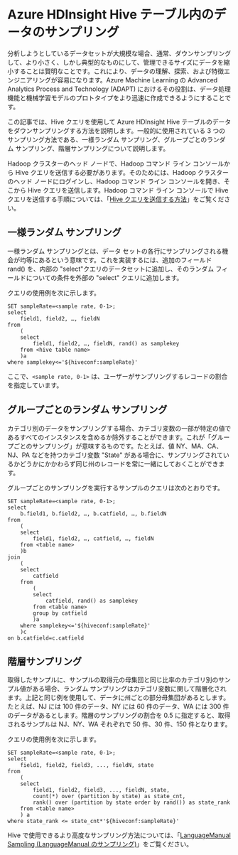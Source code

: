 <properties
	pageTitle="Azure HDInsight Hive テーブル内のデータのサンプリング | Microsoft Azure"
	description="Azure HDInsight Hive テーブルのデータのダウンサンプリング"
	services="machine-learning,hdinsight"
	solutions=""
	documentationCenter=""
	authors="hangzh-msft"
	manager="paulettm" 
	editor="cgronlun"  />

<tags
	ms.service="machine-learning"
	ms.workload="data-services"
	ms.tgt_pltfrm="na"
	ms.devlang="na"
	ms.topic="article"
	ms.date="05/29/2015"
	ms.author="hangzh;bradsev" />

# Azure HDInsight Hive テーブル内のデータのサンプリング

分析しようとしているデータセットが大規模な場合、通常、ダウンサンプリングして、より小さく、しかし典型的なものにして、管理できるサイズにデータを縮小することは賢明なことです。これにより、データの理解、探索、および特徴エンジニアリングが容易になります。Azure Machine Learning の Advanced Analytics Process and Technology (ADAPT) におけるその役割は、データ処理機能と機械学習モデルのプロトタイプをより迅速に作成できるようにすることです。

この記事では、Hive クエリを使用して Azure HDInsight Hive テーブルのデータをダウンサンプリングする方法を説明します。一般的に使用されている 3 つのサンプリング方法である、一様ランダム サンプリング、グループごとのランダム サンプリング、階層サンプリングについて説明します。

Hadoop クラスターのヘッド ノードで、Hadoop コマンド ライン コンソールから Hive クエリを送信する必要があります。そのためには、Hadoop クラスターのヘッド ノードにログインし、Hadoop コマンド ライン コンソールを開き、そこから Hive クエリを送信します。Hadoop コマンド ライン コンソールで Hive クエリを送信する手順については、「[Hive クエリを送信する方法](machine-learning-data-science-process-hive-tables.md#submit)」をご覧ください。

## <a name="uniform"></a>一様ランダム サンプリング ##
一様ランダム サンプリングとは、データ セットの各行にサンプリングされる機会が均等にあるという意味です。これを実装するには、追加のフィールド rand() を、内部の "select"クエリのデータセットに追加し、そのランダム フィールドについての条件を外部の "select" クエリに追加します。

クエリの使用例を次に示します。

	SET sampleRate=<sample rate, 0-1>;
	select
		field1, field2, …, fieldN
	from
		(
		select
			field1, field2, …, fieldN, rand() as samplekey
		from <hive table name>
		)a
	where samplekey<='${hiveconf:sampleRate}'

ここで、`<sample rate, 0-1>` は、ユーザーがサンプリングするレコードの割合を指定しています。

## <a name="group"></a>グループごとのランダム サンプリング ##

カテゴリ別のデータをサンプリングする場合、カテゴリ変数の一部が特定の値であるすべてのインスタンスを含めるか除外することができます。これが「グループごとのサンプリング」が意味するものです。たとえば、値 NY、MA、CA、NJ、PA などを持つカテゴリ変数 "State" がある場合に、サンプリングされているかどうかにかかわらず同じ州のレコードを常に一緒にしておくことができます。

グループごとのサンプリングを実行するサンプルのクエリは次のとおりです。

	SET sampleRate=<sample rate, 0-1>;
    select
		b.field1, b.field2, …, b.catfield, …, b.fieldN
	from
		(
		select
			field1, field2, …, catfield, …, fieldN
		from <table name>
		)b
	join
		(
		select
			catfield
		from
			(
			select
				catfield, rand() as samplekey
			from <table name>
			group by catfield
			)a
		where samplekey<='${hiveconf:sampleRate}'
		)c
	on b.catfield=c.catfield

## <a name="stratified"></a>階層サンプリング

取得したサンプルに、サンプルの取得元の母集団と同じ比率のカテゴリ別のサンプル値がある場合、ランダム サンプリングはカテゴリ変数に関して階層化されます。上記と同じ例を使用して、データに州ごとの部分母集団があるとします。たとえば、NJ には 100 件のデータ、NY には 60 件のデータ、WA には 300 件のデータがあるとします。階層のサンプリングの割合を 0.5 に指定すると、取得されるサンプルは NJ、NY、WA それぞれで 50 件、30 件、150 件となります。

クエリの使用例を次に示します。

	SET sampleRate=<sample rate, 0-1>;
    select
		field1, field2, field3, ..., fieldN, state
	from
		(
		select
			field1, field2, field3, ..., fieldN, state,
			count(*) over (partition by state) as state_cnt,
      		rank() over (partition by state order by rand()) as state_rank
      	from <table name>
		) a
	where state_rank <= state_cnt*'${hiveconf:sampleRate}'


Hive で使用できるより高度なサンプリング方法については、「[LanguageManual Sampling (LanguageManual のサンプリング)](https://cwiki.apache.org/confluence/display/Hive/LanguageManual+Sampling)」をご覧ください。
 

<!---HONumber=July15_HO4-->